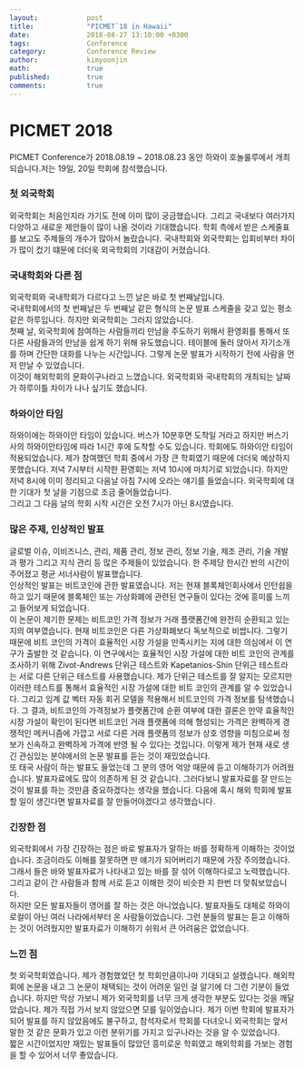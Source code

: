 ```yaml
---
layout:            post
title:             "PICMET`18 in Hawaii"
date:              2018-08-27 13:10:00 +0300
tags:              Conference
category:          Conference Review
author:            kimyoonjin
math:              true
published:         true
comments:          true
---
```

# PICMET 2018
PICMET Conference가 2018.08.19 ~ 2018.08.23 동안 하와이 호놀룰루에서 개최되습니다.저는 19일, 20일 학회에 참석했습니다.

### 첫 외국학회
외국학회는 처음인지라 가기도 전에 이미 많이 궁금했습니다. 그리고 국내보다 여러가지 다양하고 새로운 제안들이 많이 나올 것이라 기대했습니다. 학회 측에서 받은 스케줄표를 보고도 주제들의 개수가 많아서 놀랐습니다. 국내학회와 외국학회는 입회비부터 차이가 많이 컸기 떄문에 더더욱 외국학회의 기대감이 커졌습니다.   

### 국내학회와 다른 점
외국학회와 국내학회가 다르다고 느낀 날은 바로 첫 번째날입니다.   
국내학회에서의 첫 번째날은 두 번째날 같은 형식의 논문 발표 스케줄을 갖고 있는 평소같은 하루입니다. 하지만 외국학회는 그러지 않았습니다.  
첫째 날, 외국학회에 참여하는 사람들끼리 만남을 주도하기 위해서 환영회를 통해서 또 다른 사람들과의 만남을 쉽게 하기 위해 유도했습니다. 테이블에 둘러 앉아서 자기소개를 하며 간단한 대화를 나누는 시간입니다.  그렇게 논문 발표가 시작하기 전에 사람을 먼저 만날 수 있었습니다.   
이것이 해외학회의 문화이구나라고 느꼈습니다. 외국학회와 국내학회의 개최되는 날짜가 하루이틀 차이가 나나 싶기도 했습니다.  

### 하와이안 타임
하와이에는 하와이안 타임이 있습니다. 버스가 10분후면 도착일 거라고 하지만 버스기사의 하와이안타임에 따라 1시간 후에 도착할 수도 있습니다. 학회에도 하와이안 타임이 적용되었습니다. 제가 참여했던 학회 중에서 가장 큰 학회였기 때문에 더더욱 예상하지 못했습니다.
저녁 7시부터 시작한 환영회는 저녁 10시에 마치기로 되었습니다. 하지만 저녁 8시에 이미 정리되고 다음날 아침 7시에 오라는 얘기를 들었습니다. 외국학회에 대한 기대가 첫 날을 기점으로 조금 줄어들었습니다.   
그리고 그 다음 날의 학회 시작 시간은 오전 7시가 아닌 8시였습니다.

### 많은 주제, 인상적인 발표
글로벌 이슈, 이비즈니스, 관리, 제품 관리, 정보 관리, 정보 기술, 제조 관리, 기술 개발과 평가 그리고 지식 관리 등 많은 주제들이 있었습니다. 한 주제당 한시간 반의 시간이 주어졌고 평균 서너사람이 발표했습니다.  
인상적인 발표는 비트코인에 관한 발표였습니다. 저는 현재 블록체인회사에서 인턴쉽을 하고 있기 때문에 블록체인 또는 가상화폐에 관련된 연구들이 있다는 것에 흥미를 느끼고 들어보게 되었습니다.   
이 논문이 제기한 문제는 비트코인 가격 정보가 거래 플랫폼간에 완전히 순환되고 있는지의 여부였습니다.
현재 비트코인은 다른 가상화폐보다 독보적으로 비쌉니다. 그렇기 때문에 비트 코인의 가격이 효율적인 시장 가설을 만족시키는 지에 대한 의심에서 이 연구가 출발한 것 같습니다. 이 연구에서는 효율적인 시장 가설에 대한 비트 코인의 관계를 조사하기 위해 Zivot-Andrews 단위근 테스트와 Kapetanios-Shin 단위근 테스트라는 서로 다른 단위근 테스트를 사용했습니다. 제가 단위근 테스트를 잘 알지는 모르지만 이러한 테스트를 통해서 효율적인 시장 가설에 대한 비트 코인의 관계를 알 수 있었습니다. 그리고 임계 값 벡터 자동 회귀 모델을 적용해서 비트코인의 가격 정보를 탐색했습니다. 그 결과, 비트코인의 가격정보가 플랫폼간에 순환 여부에 대한 결론은 만약 효율적인 시장 가설이 확인이 된다면 비트코인 거래 플랫폼에 의해 형성되는 가격은 완벽하게 경쟁적인 메커니즘에 가깝고 서로 다른 거래 플랫폼의 정보가 상호 영향을 미침으로써 정보가 신속하고 완벽하게 가격에 반영 될 수 있다는 것입니다.
이렇게 제가 현재 새로 생긴 관심있는 분야에서의 논문 발표를 듣는 것이 재밌었습니다.   
또 태국 사람이 하는 발표도 들었는데 그 분의 영어 억양 때문에 듣고 이해하기가 어려웠습니다. 발표자료에도 많이 의존하게 된 것 같습니다. 그러다보니 발표자료를 잘 만드는 것이 발표를 하는 것만큼 중요하겠다는 생각을 했습니다. 다음에 혹시 해외 학회에 발표할 일이 생긴다면 발표자료를 잘 만들어야겠다고 생각했습니다.

### 긴장한 점
외국학회에서 가장 긴장하는 점은 바로 발표자가 말하는 바를 정확하게 이해하는 것이었습니다. 조금이라도 이해를 잘못하면 딴 얘기가 되어버리기 때문에 가장 주의했습니다. 그래서 들은 바와 발표자료가 나타내고 있는 바를 잘 섞어 이해하다로고 노력했습니다. 그리고 같이 간 사람들과 함께 서로 듣고 이해한 것이 비슷한 지 한번 더 맞춰보았습니다.     
하지만 모든 발표자들이 영어를 잘 하는 것은 아니었습니다. 발표자들도 대체로 하와이 로컬이 아닌 여러 나라에서부터 온 사람들이었습니다. 그런 분들의 발표는 듣고 이해하는 것이 어려웠지만 발표자료가 이해하기 쉬워서 큰 어려움은 없었습니다.

### 느낀 점
첫 외국학회였습니다. 제가 경험했었던 첫 학회만큼이나마 기대되고 설렜습니다. 해외학회에 논문을 내고 그 논문이 채택되는 것이 어려운 일인 걸 알기에 더 그런 기분이 들었습니다. 하지만 막상 가보니 제가 외국학회를 너무 크게 생각한 부분도 있다는 것을 깨달았습니다. 제가 직접 가서 보지 않았으면 모를 일이었습니다. 제가 이번 학회에 발표자가 되어 발표를 하지 않았음에도 불구하고, 참석자로서 학회를 다녀오니 외국학회는 앞서 말한 것 같은 문화가 있고 이런 분위기를 가지고 있구나라는 것을 알 수 있었습니다.  
짧은 시간이었지만 재밌는 발표들이 많았던 흥미로운 학회였고 해외학회를 가보는 경험을 할 수 있어서 너무 좋았습니다.
